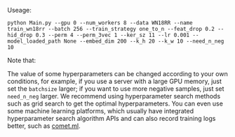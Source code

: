 Useage:

```
python Main.py --gpu 0 --num_workers 8 --data WN18RR --name train_wn18rr --batch 256 --train_strategy one_to_n --feat_drop 0.2 --hid_drop 0.3 --perm 4 --perm_3vec 1 --ker_sz 11 --lr 0.001 --model_loaded_path None --embed_dim 200 --k_h 20 --k_w 10 --need_n_neg 10
```



Note that: 

The value of some hyperparameters can be changed according to your own conditions, for example, if you use a server with a large GPU memory,  just set the `batchsize` larger; if you want to use more negative samples, just set `need_n_neg` larger.  We recommend using hyperparameter search methods such as grid search to get the optimal hyperparameters. You can even use some machine learning platforms, which usually have integrated hyperparameter search algorithm APIs and can also record training logs better, such as [comet.ml](https://www.comet.com/site/).